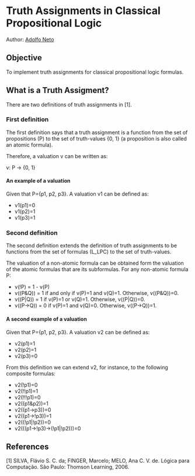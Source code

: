 Truth Assignments in Classical Propositional Logic
==================================================


Author: [Adolfo Neto](http://twitter.com/adolfont)


Objective
---------

To implement truth assignments for classical propositional logic formulas.


What is a Truth Assigment?
--------------------------

There are two definitions of truth assignments in [1]. 

### First definition

The first definition says that a truth assignment is a function from the set of propositions (P)
to the set of truth-values {0, 1} (a proposition is also called an atomic formula).

Therefore, a valuation v can be written as:

v: P -> {0, 1}

#### An example of a valuation

Given that P={p1, p2, p3}. A valuation v1 can be defined as:

- v1(p1)=0
- v1(p2)=1
- v1(p3)=1

### Second definition

The second definition extends the definition of truth assignments to be functions from the set of formulas (L_LPC)
to the set of truth-values.

The valuation of a non-atomic formula can be obtained form the valuation of the atomic formulas that are its 
subformulas. For any non-atomic formula P:

- v(!P) = 1 - v(P)
- v((P&Q)) = 1 if and only if v(P)=1 and v(Q)=1. Otherwise, v((P&Q))=0.
- v((P|Q)) = 1 if v(P)=1 or v(Q)=1. Otherwise, v((P|Q))=0.
- v((P->Q)) = 0 if v(P)=1 and v(Q)=0. Otherwise, v((P->Q))=1.


#### A second example of a valuation

Given that P={p1, p2, p3}. A valuation v2 can be defined as:

- v2(p1)=1
- v2(p2)=1
- v2(p3)=0

From this definition we can extend v2, for instance, to the following composite formulas:

- v2(!p1)=0
- v2(!!p1)=1
- v2(!!!p1)=0
- v2((p1&p2))=1
- v2((p1->p3))=0
- v2((p1->!p3))=1
- v2((!p1|!p2))=0
- v2(((p1->!p3)->(!p1|!p2)))=0


References
----------

[1] SILVA, Flávio S. C. da; FINGER, Marcelo; MELO, Ana C. V. de. Lógica para Computação. São Paulo: Thomson Learning, 
2006.



